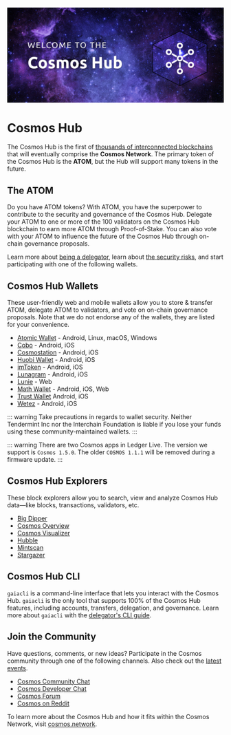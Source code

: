 ![Welcome to the Cosmos Hub](./images/banner.jpg)

# Cosmos Hub

The Cosmos Hub is the first of [thousands of interconnected blockchains](https://cosmos.network) that will eventually comprise the **Cosmos Network**. The primary token of the Cosmos Hub is the **ATOM**, but the Hub will support many tokens in the future.

## The ATOM

Do you have ATOM tokens? With ATOM, you have the superpower to contribute to the security and governance of the Cosmos Hub. Delegate your ATOM to one or more of the 100 validators on the Cosmos Hub blockchain to earn more ATOM through Proof-of-Stake. You can also vote with your ATOM to influence the future of the Cosmos Hub through on-chain governance proposals.

Learn more about [being a delegator](/intro/delegator-faq.html), learn about [the security risks](/intro/delegator-security.html), and start participating with one of the following wallets.

## Cosmos Hub Wallets

These user-friendly web and mobile wallets allow you to store & transfer ATOM, delegate ATOM to validators, and vote on on-chain governance proposals. Note that we do not endorse any of the wallets, they are listed for your convenience.

* [Atomic Wallet](https://atomicwallet.io/) - Android, Linux, macOS, Windows
* [Cobo](https://cobo.com/) - Android, iOS
* [Cosmostation](https://www.cosmostation.io/) - Android, iOS
* [Huobi Wallet](https://www.huobiwallet.com/) - Android, iOS
* [imToken](https://token.im/) - Android, iOS
* [Lunagram](https://lunamint.com/) - Android, iOS
* [Lunie](https://lunie.io) - Web
* [Math Wallet](https://www.mathwallet.org/en/) - Android, iOS, Web
* [Trust Wallet](https://trustwallet.com/) Android, iOS
* [Wetez](https://www.wetez.io/pc/homepage) - Android, iOS

::: warning
Take precautions in regards to wallet security. Neither Tendermint Inc nor the Interchain Foundation is liable if you lose your funds using these community-maintained wallets.
:::

::: warning
There are two Cosmos apps in Ledger Live. The version we support is `Cosmos 1.5.0`. The older `COSMOS 1.1.1` will be removed during a firmware update.
:::

## Cosmos Hub Explorers

These block explorers allow you to search, view and analyze Cosmos Hub data&mdash;like blocks, transactions, validators, etc.

* [Big Dipper](https://cosmos.bigdipper.live)
* [Cosmos Overview](https://genesislab.net)
* [Cosmos Visualizer](https://nylira.net/3d)
* [Hubble](https://hubble.figment.network)
* [Mintscan](https://mintscan.io)
* [Stargazer](https://stargazer.certus.one)

## Cosmos Hub CLI

`gaiacli` is a command-line interface that lets you interact with the Cosmos Hub. `gaiacli` is the only tool that supports 100% of the Cosmos Hub features, including accounts, transfers, delegation, and governance. Learn more about `gaiacli` with the [delegator's CLI guide](/intro/delegator-guide-cli.html).

## Join the Community

Have questions, comments, or new ideas? Participate in the Cosmos community through one of the following channels. Also check out the [latest events](https://cosmos.network/community).

* [Cosmos Community Chat](https://t.me/cosmosproject)
* [Cosmos Developer Chat](https://riot.im/app/#/room/#cosmos:matrix.org)
* [Cosmos Forum](https://forum.cosmos.network)
* [Cosmos on Reddit](https://reddit.com/r/cosmosnetwork)

To learn more about the Cosmos Hub and how it fits within the Cosmos Network, visit [cosmos.network](https://cosmos.network).
